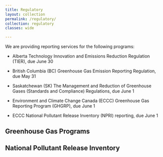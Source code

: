 ```yaml
---
title: Regulatory
layout: collection
permalink: /regulatory/
collection: regulatory
classes: wide

---
```

We are providing reporting services for the following programs: 

- Alberta Technology Innovation and Emissions Reduction Regulation (TIER), due June 30

- British Columbia (BC) Greenhouse Gas Emission Reporting Regulation, due May 31

- Saskatchewan (SK) The Management and Reduction of Greenhouse Gases (Standards and Compliance) Regulations, due June 1

- Environment and Climate Change Canada (ECCC) Greenhouse Gas Reporting Program (GHGRP), due June 1

- ECCC National Pollutant Release Inventory (NPRI) reporting, due June 1


## Greenhouse Gas Programs





## National Pollutant Release Inventory
